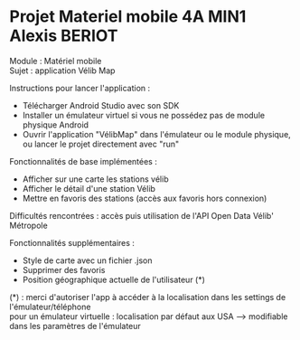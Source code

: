 # Projet Materiel mobile 4A MIN1 Alexis BERIOT  
Module : Matériel mobile  
Sujet : application Vélib Map  


Instructions pour lancer l'application :  
- Télécharger Android Studio avec son SDK  
- Installer un émulateur virtuel si vous ne possédez pas de module physique Android  
- Ouvrir l'application "VélibMap" dans l'émulateur ou le module physique, ou lancer le projet directement avec "run"
  

Fonctionnalités de base implémentées :  
- Afficher sur une carte les stations vélib  
- Afficher le détail d'une station Vélib  
- Mettre en favoris des stations (accès aux favoris hors connexion)  
  

Difficultés rencontrées : accès puis utilisation de l'API Open Data Vélib' Métropole    
  
  
Fonctionnalités supplémentaires :  
- Style de carte avec un fichier .json  
- Supprimer des favoris  
- Position géographique actuelle de l'utilisateur (*)  
  
(*) : merci d'autoriser l'app à accéder à la localisation dans les settings de l'émulateur/téléphone  
      pour un émulateur virtuelle : localisation par défaut aux USA --> modifiable dans les paramètres de l'émulateur 